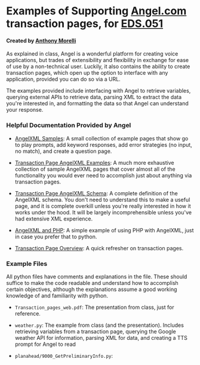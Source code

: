 # Examples of Supporting [Angel.com][angel] transaction pages, for [EDS.051][esd.051]
[angel]: http://www.angel.com       "Angel.com"
[esd.051]: https://stellar.mit.edu/S/course/ESD/sp11/ESD.051/index.html     "MIT ESD.051"

#### Created by [Anthony Morelli][nm]
[nm]: https://github.com/nearlymonolith

As explained in class, Angel is a wonderful platform for creating voice applications, but
trades of extensibility and flexibility in exchange for ease of use by a non-technical
user. Luckily, it also contains the ability to create transaction pages, which open
up the option to interface with any application, provided you can do so via a URL.

The examples provided include interfacing with Angel to retrieve variables, querying
external APIs to retrieve data, parsing XML to extract the data you're interested in,
and formatting the data so that Angel can understand your response.

### Helpful Documentation Provided by Angel

 - [AngelXML Samples][1]: A small collection of example pages that show go to play prompts, add
   keyword responses, add error strategies (no input, no match), and create a
   question page.

 - [Transaction Page AngelXML Examples][2]: A much more exhaustive collection of sample
   AngelXML pages that cover almost all of the functionality you would ever need to
   accomplish just about anything via transaction pages.

 - [Transaction Page AngelXML Schema][3]: A complete definition of the AngelXML schema.
   You don't need to understand this to make a useful page, and it is complete overkill
   unless you're really interested in how it works under the hood. It will be largely
   incomprehensible unless you've had extensive XML experience.

 - [AngelXML and PHP][4]: A simple example of using PHP with AngelXML, just in case you
   prefer that to python.

 - [Transaction Page Overview][5]: A quick refresher on transaction pages.

[1]: https://www.socialtext.net/ivrwiki/angelxml_samples
[2]: https://www.socialtext.net/ivrwiki/transaction_page_angelxml_examples
[3]: https://www.socialtext.net/ivrwiki/index.cgi?transaction_page_angelxml
[4]: https://www.socialtext.net/ivrwiki/angelxml_and_php
[5]: https://www.socialtext.net/ivrwiki/transaction_page_overview

### Example Files

All python files have comments and explanations in the file. These should suffice to
make the code readable and understand how to accomplish certain objectives, although
the explanations assume a good working knowledge of and familiarity with python.

 - `Transaction_pages_web.pdf`: The presentation from class, just for reference.

 - `weather.py`: The example from class (and the presentation). Includes retrieving
   variables from a transaction page, querying the Google weather API for information,
   parsing XML for data, and creating a TTS prompt for Angel to read

 - `planahead/9000_GetPreliminaryInfo.py`: 
